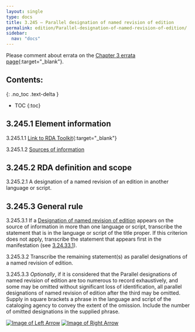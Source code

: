 ```yaml
---
layout: single
type: docs
title: 3.245 — Parallel designation of named revision of edition
permalink: edition/Parallel-designation-of-named-revision-of-edition/
sidebar:
  nav: "docs"
---
```


Please comment about errata on the [Chapter 3 errata page](https://docs.google.com/document/d/1DqZ9-Ti8K8sHmcmPWpP4tH-ENfIOKGhHwR9XuZ9HwOk/edit#heading=h.63ljyarhzy2g){:target="_blank"}.

## Contents:
{: .no_toc .text-delta }

- TOC
{:toc}

## 3.245.1 Element information

<a name="3.245.1.1">3.245.1.1</a> [Link to RDA Toolkit](https://beta.rdatoolkit.org/Content/Index?externalId=en-US_ala-3dbd5b02-c467-3f3e-80e3-9bf3221a9dbf){:target="_blank"}

<a name="3.245.1.2">3.245.1.2</a> [Sources of information](/DCRMR/edition/)

## 3.245.2 RDA definition and scope

<a name="3.245.2.1">3.245.2.1</a> A designation of a named revision of an edition in another language or script.

## 3.245.3 General rule

<a name="3.245.3.1">3.245.3.1</a> If a [Designation of named revision of edition](/DCRMR/edition/Designation-of-named-revision-of-edition/) appears on the source of information in more than one language or script, transcribe the statement that is in the language or script of the title proper. If this criterion does not apply, transcribe the statement that appears first in the manifestation (see [3.24.33.1](/DCRMR/edition/Designation-of-named-revision-of-edition/#3.24.33.1)).

<a name="3.245.3.2">3.245.3.2</a> Transcribe the remaining statement(s) as parallel designations of a named revision of edition.

<a name="3.245.3.3">3.245.3.3</a> *Optionally*, if it is considered that the Parallel designations of named revision of edition are too numerous to record exhaustively, and some may be omitted without significant loss of identification, all parallel designations of named revision of edition after the third may be omitted. Supply in square brackets a phrase in the language and script of the cataloging agency to convey the extent of the omission. Include the number of omitted designations in the supplied phrase.

[![Image of Left Arrow](https://rbms-bsc.github.io/DCRMR/assets/pictures/navigation/Arrow_Left.png "3.24 — Designation of named revision of edition")](/DCRMR/edition/Designation-of-named-revision-of-edition/) [![Image of Right Arrow](https://rbms-bsc.github.io/DCRMR/assets/pictures/navigation/Arrow_Right.png "3.25 — Statement of responsibility relating to named revision of edition")](/DCRMR/edition/Statement-of-responsibility-relating-to-named-revision-of-edition/)